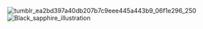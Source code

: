 ![tumblr_ea2bd397a40db207b7c9eee445a443b9_06f1e296_250](https://github.com/user-attachments/assets/a64d5bee-558b-4842-aa9e-bc73e3c65359)
![Black_sapphire_illustration](https://github.com/user-attachments/assets/caba8305-ceef-47da-b18a-0f1aab59b71b)




